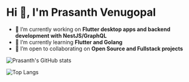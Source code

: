 # Hi 👋, I'm Prasanth Venugopal

- 🔭 I’m currently working on **Flutter desktop apps and backend development with NestJS/GraphQL**
- 🌱 I’m currently learning **Flutter and Golang**
- 👯 I’m open to collaborating on **Open Source and Fullstack projects**

![Prasanth's GitHub stats](https://github-readme-stats.vercel.app/api?username=prasanthnv&show_icons=true&theme=default)

![Top Langs](https://github-readme-stats.vercel.app/api/top-langs/?username=prasanthnv&layout=compact)
